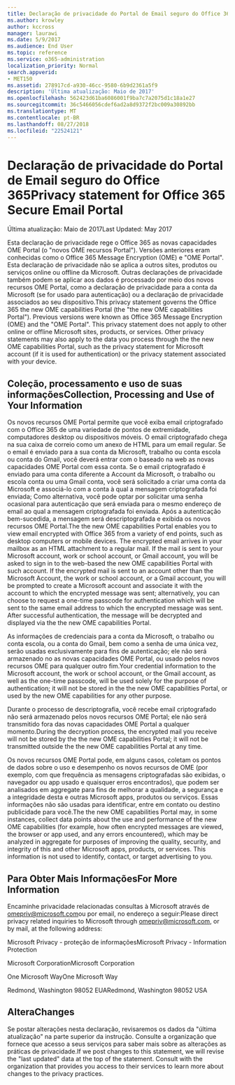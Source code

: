 ```yaml
---
title: Declaração de privacidade do Portal de Email seguro do Office 365
ms.author: krowley
author: kccross
manager: laurawi
ms.date: 5/9/2017
ms.audience: End User
ms.topic: reference
ms.service: o365-administration
localization_priority: Normal
search.appverid:
- MET150
ms.assetid: 278917cd-a930-46cc-9580-6b9d2361a5f9
description: 'Última atualização: Maio de 2017'
ms.openlocfilehash: 562423d61ba6086001f9ba7c7a2075d1c18a1e27
ms.sourcegitcommit: 36c5466056cdef6ad2a8d9372f2bc009a30892bb
ms.translationtype: MT
ms.contentlocale: pt-BR
ms.lasthandoff: 08/27/2018
ms.locfileid: "22524121"
---
```

# <a name="privacy-statement-for-office-365-secure-email-portal"></a><span data-ttu-id="ac695-103">Declaração de privacidade do Portal de Email seguro do Office 365</span><span class="sxs-lookup"><span data-stu-id="ac695-103">Privacy statement for Office 365 Secure Email Portal</span></span>

<span data-ttu-id="ac695-104">Última atualização: Maio de 2017</span><span class="sxs-lookup"><span data-stu-id="ac695-104">Last Updated: May 2017</span></span>
  
<span data-ttu-id="ac695-p101">Esta declaração de privacidade rege o Office 365 as novas capacidades OME Portal (o "novos OME recursos Portal"). Versões anteriores eram conhecidas como o Office 365 Message Encryption (OME) e "OME Portal". Esta declaração de privacidade não se aplica a outros sites, produtos ou serviços online ou offline da Microsoft. Outras declarações de privacidade também podem se aplicar aos dados é processado por meio dos novos recursos OME Portal, como a declaração de privacidade para a conta da Microsoft (se for usado para autenticação) ou a declaração de privacidade associados ao seu dispositivo.</span><span class="sxs-lookup"><span data-stu-id="ac695-p101">This privacy statement governs the Office 365 the new OME capabilities Portal (the "the new OME capabilities Portal"). Previous versions were known as Office 365 Message Encryption (OME) and the "OME Portal". This privacy statement does not apply to other online or offline Microsoft sites, products, or services. Other privacy statements may also apply to the data you process through the the new OME capabilities Portal, such as the privacy statement for Microsoft account (if it is used for authentication) or the privacy statement associated with your device.</span></span>
  
## <a name="collection-processing-and-use-of-your-information"></a><span data-ttu-id="ac695-109">Coleção, processamento e uso de suas informações</span><span class="sxs-lookup"><span data-stu-id="ac695-109">Collection, Processing and Use of Your Information</span></span>

<span data-ttu-id="ac695-p102">Os novos recursos OME Portal permite que você exiba email criptografado com o Office 365 de uma variedade de pontos de extremidade, computadores desktop ou dispositivos móveis. O email criptografado chega na sua caixa de correio como um anexo de HTML para um email regular. Se o email é enviado para a sua conta da Microsoft, trabalho ou conta escola ou conta do Gmail, você deverá entrar com o baseado na web as novas capacidades OME Portal com essa conta. Se o email criptografado é enviado para uma conta diferente a Account da Microsoft, o trabalho ou escola conta ou uma Gmail conta, você será solicitado a criar uma conta da Microsoft e associá-lo com a conta à qual a mensagem criptografada foi enviada; Como alternativa, você pode optar por solicitar uma senha ocasional para autenticação que será enviada para o mesmo endereço de email ao qual a mensagem criptografada foi enviada. Após a autenticação bem-sucedida, a mensagem será descriptografada e exibida os novos recursos OME Portal.</span><span class="sxs-lookup"><span data-stu-id="ac695-p102">The the new OME capabilities Portal enables you to view email encrypted with Office 365 from a variety of end points, such as desktop computers or mobile devices. The encrypted email arrives in your mailbox as an HTML attachment to a regular mail. If the mail is sent to your Microsoft account, work or school account, or Gmail account, you will be asked to sign in to the web-based the new OME capabilities Portal with such account. If the encrypted mail is sent to an account other than the Microsoft Account, the work or school account, or a Gmail account, you will be prompted to create a Microsoft account and associate it with the account to which the encrypted message was sent; alternatively, you can choose to request a one-time passcode for authentication which will be sent to the same email address to which the encrypted message was sent. After successful authentication, the message will be decrypted and displayed via the the new OME capabilities Portal.</span></span>
  
<span data-ttu-id="ac695-115">As informações de credenciais para a conta da Microsoft, o trabalho ou conta escola, ou a conta do Gmail, bem como a senha de uma única vez, serão usadas exclusivamente para fins de autenticação; ele não será armazenado no as novas capacidades OME Portal, ou usado pelos novos recursos OME para qualquer outro fim.</span><span class="sxs-lookup"><span data-stu-id="ac695-115">Your credential information to the Microsoft account, the work or school account, or the Gmail account, as well as the one-time passcode, will be used solely for the purpose of authentication; it will not be stored in the the new OME capabilities Portal, or used by the new OME capabilities for any other purpose.</span></span>
  
<span data-ttu-id="ac695-116">Durante o processo de descriptografia, você recebe email criptografado não será armazenado pelos novos recursos OME Portal; ele não será transmitido fora das novas capacidades OME Portal a qualquer momento.</span><span class="sxs-lookup"><span data-stu-id="ac695-116">During the decryption process, the encrypted mail you receive will not be stored by the the new OME capabilities Portal; it will not be transmitted outside the the new OME capabilities Portal at any time.</span></span>
  
<span data-ttu-id="ac695-p103">Os novos recursos OME Portal pode, em alguns casos, coletam os pontos de dados sobre o uso e desempenho os novos recursos de OME (por exemplo, com que frequência as mensagens criptografadas são exibidas, o navegador ou app usado e quaisquer erros encontrados), que podem ser analisados em aggregate para fins de melhorar a qualidade, a segurança e a integridade desta e outras Microsoft apps, produtos ou serviços. Essas informações não são usadas para identificar, entre em contato ou destino publicidade para você.</span><span class="sxs-lookup"><span data-stu-id="ac695-p103">The the new OME capabilities Portal may, in some instances, collect data points about the use and performance of the new OME capabilities (for example, how often encrypted messages are viewed, the browser or app used, and any errors encountered), which may be analyzed in aggregate for purposes of improving the quality, security, and integrity of this and other Microsoft apps, products, or services. This information is not used to identify, contact, or target advertising to you.</span></span>
  
## <a name="for-more-information"></a><span data-ttu-id="ac695-119">Para Obter Mais Informações</span><span class="sxs-lookup"><span data-stu-id="ac695-119">For More Information</span></span>

<span data-ttu-id="ac695-120">Encaminhe privacidade relacionadas consultas à Microsoft através de [omepriv@microsoft.com](mailto:omepriv@microsoft.com)ou por email, no endereço a seguir:</span><span class="sxs-lookup"><span data-stu-id="ac695-120">Please direct privacy related inquiries to Microsoft through [omepriv@microsoft.com](mailto:omepriv@microsoft.com), or by mail, at the following address:</span></span>
  
<span data-ttu-id="ac695-121">Microsoft Privacy - proteção de informações</span><span class="sxs-lookup"><span data-stu-id="ac695-121">Microsoft Privacy - Information Protection</span></span>
  
<span data-ttu-id="ac695-122">Microsoft Corporation</span><span class="sxs-lookup"><span data-stu-id="ac695-122">Microsoft Corporation</span></span>
  
<span data-ttu-id="ac695-123">One Microsoft Way</span><span class="sxs-lookup"><span data-stu-id="ac695-123">One Microsoft Way</span></span>
  
<span data-ttu-id="ac695-124">Redmond, Washington 98052 EUA</span><span class="sxs-lookup"><span data-stu-id="ac695-124">Redmond, Washington 98052 USA</span></span>
  
## <a name="changes"></a><span data-ttu-id="ac695-125">Altera</span><span class="sxs-lookup"><span data-stu-id="ac695-125">Changes</span></span>

<span data-ttu-id="ac695-p104">Se postar alterações nesta declaração, revisaremos os dados da "última atualização" na parte superior da instrução. Consulte a organização que fornece que acesso a seus serviços para saber mais sobre as alterações as práticas de privacidade.</span><span class="sxs-lookup"><span data-stu-id="ac695-p104">If we post changes to this statement, we will revise the "last updated" data at the top of the statement. Consult with the organization that provides you access to their services to learn more about changes to the privacy practices.</span></span>
  

